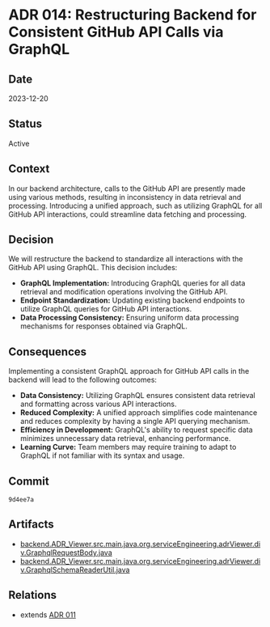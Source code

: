 # ADR 014: Restructuring Backend for Consistent GitHub API Calls via GraphQL

## Date

2023-12-20

## Status

Active

## Context

In our backend architecture, calls to the GitHub API are presently made using various methods, resulting in inconsistency in data retrieval and processing. Introducing a unified approach, such as utilizing GraphQL for all GitHub API interactions, could streamline data fetching and processing.

## Decision

We will restructure the backend to standardize all interactions with the GitHub API using GraphQL. This decision includes:

- **GraphQL Implementation:** Introducing GraphQL queries for all data retrieval and modification operations involving the GitHub API.
- **Endpoint Standardization:** Updating existing backend endpoints to utilize GraphQL queries for GitHub API interactions.
- **Data Processing Consistency:** Ensuring uniform data processing mechanisms for responses obtained via GraphQL.

## Consequences

Implementing a consistent GraphQL approach for GitHub API calls in the backend will lead to the following outcomes:

- **Data Consistency:** Utilizing GraphQL ensures consistent data retrieval and formatting across various API interactions.
- **Reduced Complexity:** A unified approach simplifies code maintenance and reduces complexity by having a single API querying mechanism.
- **Efficiency in Development:** GraphQL's ability to request specific data minimizes unnecessary data retrieval, enhancing performance.
- **Learning Curve:** Team members may require training to adapt to GraphQL if not familiar with its syntax and usage.

## Commit

`9d4ee7a`

## Artifacts

- [backend.ADR_Viewer.src.main.java.org.serviceEngineering.adrViewer.div.GraphqlRequestBody.java](../../backend/ADR_Viewer/src/main/java/org/serviceEngineering/adrViewer/div/GraphqlRequestBody.java)
- [backend.ADR_Viewer.src.main.java.org.serviceEngineering.adrViewer.div.GraphqlSchemaReaderUtil.java](../../backend/ADR_Viewer/src/main/java/org/serviceEngineering/adrViewer/div/GraphqlSchemaReaderUtil.java)

## Relations

- extends [ADR 011](adr-011.md)
